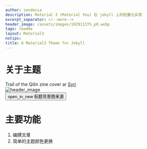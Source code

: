 ```yaml
---
author: sendevia
description: Material 3 (Material You) 在 jekyll 上的轻量化实现
excerpt_separator: <!--more-->
header_image: /assets/images/102911375_p0.webp
tags: readme
layout: Material3
notips:
title: A Material3 Theme for Jekyll
---
```


# 关于主题

<material-card filled style="max-width: 50%;">
    <div class="header">
        <div id="content">
            <div id="text">
                <span id="header">Trail of the Qilin zine cover ar</span>
                <a href="https://www.pixiv.net/users/13070599" target="_blank">
                    <span id="subhead">Syri</span>
                </a>
            </div>
        </div>
  </div>
  <img src="{{ site.header_image }}" alt="header_image"/>
  <div class="actions">
    <button onclick="location.href='//pixiv.net/artworks/102911375'" icon>
        <span>open_in_new</span>
        标题背景图来源
    </button>
  </div>
</material-card>

# 主要功能

1. 编撰文章
2. 简单的主题颜色更换
